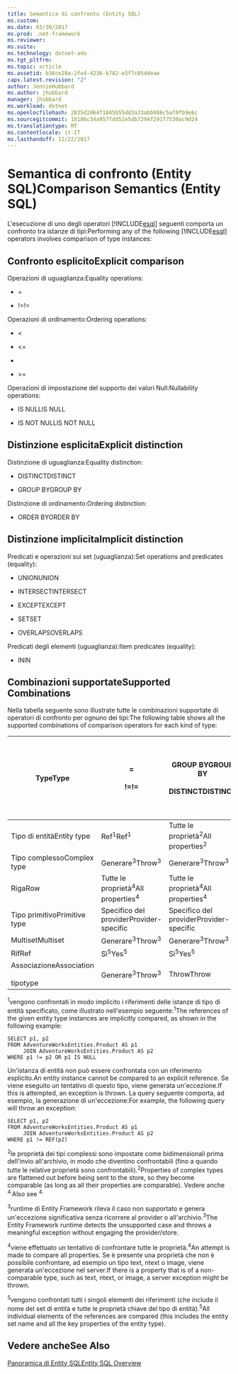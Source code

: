 ```yaml
---
title: Semantica di confronto (Entity SQL)
ms.custom: 
ms.date: 03/30/2017
ms.prod: .net-framework
ms.reviewer: 
ms.suite: 
ms.technology: dotnet-ado
ms.tgt_pltfrm: 
ms.topic: article
ms.assetid: b36ce28a-2fe4-4236-b782-e5f7c054deae
caps.latest.revision: "2"
author: JennieHubbard
ms.author: jhubbard
manager: jhubbard
ms.workload: dotnet
ms.openlocfilehash: 2835d2064f1845b55dd3a33abb086c5af0fb9e6c
ms.sourcegitcommit: 16186c34a957fdd52e5db7294f291f7530ac9d24
ms.translationtype: MT
ms.contentlocale: it-IT
ms.lasthandoff: 12/22/2017
---
```

# <a name="comparison-semantics-entity-sql"></a><span data-ttu-id="e7a17-102">Semantica di confronto (Entity SQL)</span><span class="sxs-lookup"><span data-stu-id="e7a17-102">Comparison Semantics (Entity SQL)</span></span>
<span data-ttu-id="e7a17-103">L'esecuzione di uno degli operatori [!INCLUDE[esql](../../../../../../includes/esql-md.md)] seguenti comporta un confronto tra istanze di tipi:</span><span class="sxs-lookup"><span data-stu-id="e7a17-103">Performing any of the following [!INCLUDE[esql](../../../../../../includes/esql-md.md)] operators involves comparison of type instances:</span></span>  
  
## <a name="explicit-comparison"></a><span data-ttu-id="e7a17-104">Confronto esplicito</span><span class="sxs-lookup"><span data-stu-id="e7a17-104">Explicit comparison</span></span>  
 <span data-ttu-id="e7a17-105">Operazioni di uguaglianza:</span><span class="sxs-lookup"><span data-stu-id="e7a17-105">Equality operations:</span></span>  
  
-   =  
  
-   <span data-ttu-id="e7a17-106">!=</span><span class="sxs-lookup"><span data-stu-id="e7a17-106">!=</span></span>  
  
 <span data-ttu-id="e7a17-107">Operazioni di ordinamento:</span><span class="sxs-lookup"><span data-stu-id="e7a17-107">Ordering operations:</span></span>  
  
-   <  
  
-   \<=  
  
-   >  
  
-   \>=  
  
 <span data-ttu-id="e7a17-108">Operazioni di impostazione del supporto dei valori Null:</span><span class="sxs-lookup"><span data-stu-id="e7a17-108">Nullability operations:</span></span>  
  
-   <span data-ttu-id="e7a17-109">IS NULL</span><span class="sxs-lookup"><span data-stu-id="e7a17-109">IS NULL</span></span>  
  
-   <span data-ttu-id="e7a17-110">IS NOT NULL</span><span class="sxs-lookup"><span data-stu-id="e7a17-110">IS NOT NULL</span></span>  
  
## <a name="explicit-distinction"></a><span data-ttu-id="e7a17-111">Distinzione esplicita</span><span class="sxs-lookup"><span data-stu-id="e7a17-111">Explicit distinction</span></span>  
 <span data-ttu-id="e7a17-112">Distinzione di uguaglianza:</span><span class="sxs-lookup"><span data-stu-id="e7a17-112">Equality distinction:</span></span>  
  
-   <span data-ttu-id="e7a17-113">DISTINCT</span><span class="sxs-lookup"><span data-stu-id="e7a17-113">DISTINCT</span></span>  
  
-   <span data-ttu-id="e7a17-114">GROUP BY</span><span class="sxs-lookup"><span data-stu-id="e7a17-114">GROUP BY</span></span>  
  
 <span data-ttu-id="e7a17-115">Distinzione di ordinamento:</span><span class="sxs-lookup"><span data-stu-id="e7a17-115">Ordering distinction:</span></span>  
  
-   <span data-ttu-id="e7a17-116">ORDER BY</span><span class="sxs-lookup"><span data-stu-id="e7a17-116">ORDER BY</span></span>  
  
## <a name="implicit-distinction"></a><span data-ttu-id="e7a17-117">Distinzione implicita</span><span class="sxs-lookup"><span data-stu-id="e7a17-117">Implicit distinction</span></span>  
 <span data-ttu-id="e7a17-118">Predicati e operazioni sui set (uguaglianza):</span><span class="sxs-lookup"><span data-stu-id="e7a17-118">Set operations and predicates (equality):</span></span>  
  
-   <span data-ttu-id="e7a17-119">UNION</span><span class="sxs-lookup"><span data-stu-id="e7a17-119">UNION</span></span>  
  
-   <span data-ttu-id="e7a17-120">INTERSECT</span><span class="sxs-lookup"><span data-stu-id="e7a17-120">INTERSECT</span></span>  
  
-   <span data-ttu-id="e7a17-121">EXCEPT</span><span class="sxs-lookup"><span data-stu-id="e7a17-121">EXCEPT</span></span>  
  
-   <span data-ttu-id="e7a17-122">SET</span><span class="sxs-lookup"><span data-stu-id="e7a17-122">SET</span></span>  
  
-   <span data-ttu-id="e7a17-123">OVERLAPS</span><span class="sxs-lookup"><span data-stu-id="e7a17-123">OVERLAPS</span></span>  
  
 <span data-ttu-id="e7a17-124">Predicati degli elementi (uguaglianza):</span><span class="sxs-lookup"><span data-stu-id="e7a17-124">Item predicates (equality):</span></span>  
  
-   <span data-ttu-id="e7a17-125">IN</span><span class="sxs-lookup"><span data-stu-id="e7a17-125">IN</span></span>  
  
## <a name="supported-combinations"></a><span data-ttu-id="e7a17-126">Combinazioni supportate</span><span class="sxs-lookup"><span data-stu-id="e7a17-126">Supported Combinations</span></span>  
 <span data-ttu-id="e7a17-127">Nella tabella seguente sono illustrate tutte le combinazioni supportate di operatori di confronto per ognuno dei tipi:</span><span class="sxs-lookup"><span data-stu-id="e7a17-127">The following table shows all the supported combinations of comparison operators for each kind of type:</span></span>  
  
|<span data-ttu-id="e7a17-128">**Type**</span><span class="sxs-lookup"><span data-stu-id="e7a17-128">**Type**</span></span>|**=**<br /><br /> <span data-ttu-id="e7a17-129">**!=**</span><span class="sxs-lookup"><span data-stu-id="e7a17-129">**!=**</span></span>|<span data-ttu-id="e7a17-130">**GROUP BY**</span><span class="sxs-lookup"><span data-stu-id="e7a17-130">**GROUP BY**</span></span><br /><br /> <span data-ttu-id="e7a17-131">**DISTINCT**</span><span class="sxs-lookup"><span data-stu-id="e7a17-131">**DISTINCT**</span></span>|<span data-ttu-id="e7a17-132">**UNION**</span><span class="sxs-lookup"><span data-stu-id="e7a17-132">**UNION**</span></span><br /><br /> <span data-ttu-id="e7a17-133">**INTERSECT**</span><span class="sxs-lookup"><span data-stu-id="e7a17-133">**INTERSECT**</span></span><br /><br /> <span data-ttu-id="e7a17-134">**EXCEPT**</span><span class="sxs-lookup"><span data-stu-id="e7a17-134">**EXCEPT**</span></span><br /><br /> <span data-ttu-id="e7a17-135">**SET**</span><span class="sxs-lookup"><span data-stu-id="e7a17-135">**SET**</span></span><br /><br /> <span data-ttu-id="e7a17-136">**OVERLAPS**</span><span class="sxs-lookup"><span data-stu-id="e7a17-136">**OVERLAPS**</span></span>|<span data-ttu-id="e7a17-137">**IN**</span><span class="sxs-lookup"><span data-stu-id="e7a17-137">**IN**</span></span>|<span data-ttu-id="e7a17-138">**<   <=**</span><span class="sxs-lookup"><span data-stu-id="e7a17-138">**<   <=**</span></span><br /><br /> <span data-ttu-id="e7a17-139">**>   >=**</span><span class="sxs-lookup"><span data-stu-id="e7a17-139">**>   >=**</span></span>|<span data-ttu-id="e7a17-140">**ORDER BY**</span><span class="sxs-lookup"><span data-stu-id="e7a17-140">**ORDER BY**</span></span>|<span data-ttu-id="e7a17-141">**È NULL**</span><span class="sxs-lookup"><span data-stu-id="e7a17-141">**IS NULL**</span></span><br /><br /> <span data-ttu-id="e7a17-142">**NON È NULL**</span><span class="sxs-lookup"><span data-stu-id="e7a17-142">**IS NOT NULL**</span></span>|  
|-|-|-|-|-|-|-|-|  
|<span data-ttu-id="e7a17-143">Tipo di entità</span><span class="sxs-lookup"><span data-stu-id="e7a17-143">Entity type</span></span>|<span data-ttu-id="e7a17-144">Ref<sup>1</sup></span><span class="sxs-lookup"><span data-stu-id="e7a17-144">Ref<sup>1</sup></span></span>|<span data-ttu-id="e7a17-145">Tutte le proprietà<sup>2</sup></span><span class="sxs-lookup"><span data-stu-id="e7a17-145">All properties<sup>2</sup></span></span>|<span data-ttu-id="e7a17-146">Tutte le proprietà<sup>2</sup></span><span class="sxs-lookup"><span data-stu-id="e7a17-146">All properties<sup>2</sup></span></span>|<span data-ttu-id="e7a17-147">Tutte le proprietà<sup>2</sup></span><span class="sxs-lookup"><span data-stu-id="e7a17-147">All properties<sup>2</sup></span></span>|<span data-ttu-id="e7a17-148">Generare<sup>3</sup></span><span class="sxs-lookup"><span data-stu-id="e7a17-148">Throw<sup>3</sup></span></span>|<span data-ttu-id="e7a17-149">Generare<sup>3</sup></span><span class="sxs-lookup"><span data-stu-id="e7a17-149">Throw<sup>3</sup></span></span>|<span data-ttu-id="e7a17-150">Ref<sup>1</sup></span><span class="sxs-lookup"><span data-stu-id="e7a17-150">Ref<sup>1</sup></span></span>|  
|<span data-ttu-id="e7a17-151">Tipo complesso</span><span class="sxs-lookup"><span data-stu-id="e7a17-151">Complex type</span></span>|<span data-ttu-id="e7a17-152">Generare<sup>3</sup></span><span class="sxs-lookup"><span data-stu-id="e7a17-152">Throw<sup>3</sup></span></span>|<span data-ttu-id="e7a17-153">Generare<sup>3</sup></span><span class="sxs-lookup"><span data-stu-id="e7a17-153">Throw<sup>3</sup></span></span>|<span data-ttu-id="e7a17-154">Generare<sup>3</sup></span><span class="sxs-lookup"><span data-stu-id="e7a17-154">Throw<sup>3</sup></span></span>|<span data-ttu-id="e7a17-155">Generare<sup>3</sup></span><span class="sxs-lookup"><span data-stu-id="e7a17-155">Throw<sup>3</sup></span></span>|<span data-ttu-id="e7a17-156">Generare<sup>3</sup></span><span class="sxs-lookup"><span data-stu-id="e7a17-156">Throw<sup>3</sup></span></span>|<span data-ttu-id="e7a17-157">Generare<sup>3</sup></span><span class="sxs-lookup"><span data-stu-id="e7a17-157">Throw<sup>3</sup></span></span>|<span data-ttu-id="e7a17-158">Generare<sup>3</sup></span><span class="sxs-lookup"><span data-stu-id="e7a17-158">Throw<sup>3</sup></span></span>|  
|<span data-ttu-id="e7a17-159">Riga</span><span class="sxs-lookup"><span data-stu-id="e7a17-159">Row</span></span>|<span data-ttu-id="e7a17-160">Tutte le proprietà<sup>4</sup></span><span class="sxs-lookup"><span data-stu-id="e7a17-160">All properties<sup>4</sup></span></span>|<span data-ttu-id="e7a17-161">Tutte le proprietà<sup>4</sup></span><span class="sxs-lookup"><span data-stu-id="e7a17-161">All properties<sup>4</sup></span></span>|<span data-ttu-id="e7a17-162">Tutte le proprietà<sup>4</sup></span><span class="sxs-lookup"><span data-stu-id="e7a17-162">All properties<sup>4</sup></span></span>|<span data-ttu-id="e7a17-163">Generare<sup>3</sup></span><span class="sxs-lookup"><span data-stu-id="e7a17-163">Throw<sup>3</sup></span></span>|<span data-ttu-id="e7a17-164">Generare<sup>3</sup></span><span class="sxs-lookup"><span data-stu-id="e7a17-164">Throw<sup>3</sup></span></span>|<span data-ttu-id="e7a17-165">Tutte le proprietà<sup>4</sup></span><span class="sxs-lookup"><span data-stu-id="e7a17-165">All properties<sup>4</sup></span></span>|<span data-ttu-id="e7a17-166">Generare<sup>3</sup></span><span class="sxs-lookup"><span data-stu-id="e7a17-166">Throw<sup>3</sup></span></span>|  
|<span data-ttu-id="e7a17-167">Tipo primitivo</span><span class="sxs-lookup"><span data-stu-id="e7a17-167">Primitive type</span></span>|<span data-ttu-id="e7a17-168">Specifico del provider</span><span class="sxs-lookup"><span data-stu-id="e7a17-168">Provider-specific</span></span>|<span data-ttu-id="e7a17-169">Specifico del provider</span><span class="sxs-lookup"><span data-stu-id="e7a17-169">Provider-specific</span></span>|<span data-ttu-id="e7a17-170">Specifico del provider</span><span class="sxs-lookup"><span data-stu-id="e7a17-170">Provider-specific</span></span>|<span data-ttu-id="e7a17-171">Specifico del provider</span><span class="sxs-lookup"><span data-stu-id="e7a17-171">Provider-specific</span></span>|<span data-ttu-id="e7a17-172">Specifico del provider</span><span class="sxs-lookup"><span data-stu-id="e7a17-172">Provider-specific</span></span>|<span data-ttu-id="e7a17-173">Specifico del provider</span><span class="sxs-lookup"><span data-stu-id="e7a17-173">Provider-specific</span></span>|<span data-ttu-id="e7a17-174">Specifico del provider</span><span class="sxs-lookup"><span data-stu-id="e7a17-174">Provider-specific</span></span>|  
|<span data-ttu-id="e7a17-175">Multiset</span><span class="sxs-lookup"><span data-stu-id="e7a17-175">Multiset</span></span>|<span data-ttu-id="e7a17-176">Generare<sup>3</sup></span><span class="sxs-lookup"><span data-stu-id="e7a17-176">Throw<sup>3</sup></span></span>|<span data-ttu-id="e7a17-177">Generare<sup>3</sup></span><span class="sxs-lookup"><span data-stu-id="e7a17-177">Throw<sup>3</sup></span></span>|<span data-ttu-id="e7a17-178">Generare<sup>3</sup></span><span class="sxs-lookup"><span data-stu-id="e7a17-178">Throw<sup>3</sup></span></span>|<span data-ttu-id="e7a17-179">Generare<sup>3</sup></span><span class="sxs-lookup"><span data-stu-id="e7a17-179">Throw<sup>3</sup></span></span>|<span data-ttu-id="e7a17-180">Generare<sup>3</sup></span><span class="sxs-lookup"><span data-stu-id="e7a17-180">Throw<sup>3</sup></span></span>|<span data-ttu-id="e7a17-181">Generare<sup>3</sup></span><span class="sxs-lookup"><span data-stu-id="e7a17-181">Throw<sup>3</sup></span></span>|<span data-ttu-id="e7a17-182">Generare<sup>3</sup></span><span class="sxs-lookup"><span data-stu-id="e7a17-182">Throw<sup>3</sup></span></span>|  
|<span data-ttu-id="e7a17-183">Rif</span><span class="sxs-lookup"><span data-stu-id="e7a17-183">Ref</span></span>|<span data-ttu-id="e7a17-184">Sì<sup>5</sup></span><span class="sxs-lookup"><span data-stu-id="e7a17-184">Yes<sup>5</sup></span></span>|<span data-ttu-id="e7a17-185">Sì<sup>5</sup></span><span class="sxs-lookup"><span data-stu-id="e7a17-185">Yes<sup>5</sup></span></span>|<span data-ttu-id="e7a17-186">Sì<sup>5</sup></span><span class="sxs-lookup"><span data-stu-id="e7a17-186">Yes<sup>5</sup></span></span>|<span data-ttu-id="e7a17-187">Sì<sup>5</sup></span><span class="sxs-lookup"><span data-stu-id="e7a17-187">Yes<sup>5</sup></span></span>|<span data-ttu-id="e7a17-188">Throw</span><span class="sxs-lookup"><span data-stu-id="e7a17-188">Throw</span></span>|<span data-ttu-id="e7a17-189">Throw</span><span class="sxs-lookup"><span data-stu-id="e7a17-189">Throw</span></span>|<span data-ttu-id="e7a17-190">Sì<sup>5</sup></span><span class="sxs-lookup"><span data-stu-id="e7a17-190">Yes<sup>5</sup></span></span>|  
|<span data-ttu-id="e7a17-191">Associazione</span><span class="sxs-lookup"><span data-stu-id="e7a17-191">Association</span></span><br /><br /> <span data-ttu-id="e7a17-192">tipo</span><span class="sxs-lookup"><span data-stu-id="e7a17-192">type</span></span>|<span data-ttu-id="e7a17-193">Generare<sup>3</sup></span><span class="sxs-lookup"><span data-stu-id="e7a17-193">Throw<sup>3</sup></span></span>|<span data-ttu-id="e7a17-194">Throw</span><span class="sxs-lookup"><span data-stu-id="e7a17-194">Throw</span></span>|<span data-ttu-id="e7a17-195">Throw</span><span class="sxs-lookup"><span data-stu-id="e7a17-195">Throw</span></span>|<span data-ttu-id="e7a17-196">Throw</span><span class="sxs-lookup"><span data-stu-id="e7a17-196">Throw</span></span>|<span data-ttu-id="e7a17-197">Generare<sup>3</sup></span><span class="sxs-lookup"><span data-stu-id="e7a17-197">Throw<sup>3</sup></span></span>|<span data-ttu-id="e7a17-198">Generare<sup>3</sup></span><span class="sxs-lookup"><span data-stu-id="e7a17-198">Throw<sup>3</sup></span></span>|<span data-ttu-id="e7a17-199">Generare<sup>3</sup></span><span class="sxs-lookup"><span data-stu-id="e7a17-199">Throw<sup>3</sup></span></span>|  
  
 <span data-ttu-id="e7a17-200"><sup>1</sup>vengono confrontati in modo implicito i riferimenti delle istanze di tipo di entità specificato, come illustrato nell'esempio seguente:</span><span class="sxs-lookup"><span data-stu-id="e7a17-200"><sup>1</sup>The references of the given entity type instances are implicitly compared, as shown in the following example:</span></span>  
  
```  
SELECT p1, p2   
FROM AdventureWorksEntities.Product AS p1   
     JOIN AdventureWorksEntities.Product AS p2   
WHERE p1 != p2 OR p1 IS NULL  
```  
  
 <span data-ttu-id="e7a17-201">Un'istanza di entità non può essere confrontata con un riferimento esplicito.</span><span class="sxs-lookup"><span data-stu-id="e7a17-201">An entity instance cannot be compared to an explicit reference.</span></span> <span data-ttu-id="e7a17-202">Se viene eseguito un tentativo di questo tipo, viene generata un'eccezione.</span><span class="sxs-lookup"><span data-stu-id="e7a17-202">If this is attempted, an exception is thrown.</span></span> <span data-ttu-id="e7a17-203">La query seguente comporta, ad esempio, la generazione di un'eccezione:</span><span class="sxs-lookup"><span data-stu-id="e7a17-203">For example, the following query will throw an exception:</span></span>  
  
```  
SELECT p1, p2   
FROM AdventureWorksEntities.Product AS p1   
     JOIN AdventureWorksEntities.Product AS p2   
WHERE p1 != REF(p2)  
```  
  
 <span data-ttu-id="e7a17-204"><sup>2</sup>le proprietà dei tipi complessi sono impostate come bidimensionali prima dell'invio all'archivio, in modo che diventino confrontabili (fino a quando tutte le relative proprietà sono confrontabili).</span><span class="sxs-lookup"><span data-stu-id="e7a17-204"><sup>2</sup>Properties of complex types are flattened out before being sent to the store, so they become comparable (as long as all their properties are comparable).</span></span> <span data-ttu-id="e7a17-205">Vedere anche <sup>4.</sup></span><span class="sxs-lookup"><span data-stu-id="e7a17-205">Also see <sup>4.</sup></span></span>  
  
 <span data-ttu-id="e7a17-206"><sup>3</sup>runtime di Entity Framework rileva il caso non supportato e genera un'eccezione significativa senza ricorrere al provider o all'archivio.</span><span class="sxs-lookup"><span data-stu-id="e7a17-206"><sup>3</sup>The Entity Framework runtime detects the unsupported case and throws a meaningful exception without engaging the provider/store.</span></span>  
  
 <span data-ttu-id="e7a17-207"><sup>4</sup>viene effettuato un tentativo di confrontare tutte le proprietà.</span><span class="sxs-lookup"><span data-stu-id="e7a17-207"><sup>4</sup>An attempt is made to compare all properties.</span></span> <span data-ttu-id="e7a17-208">Se è presente una proprietà che non è possibile confrontare, ad esempio un tipo text, ntext o image, viene generata un'eccezione nel server.</span><span class="sxs-lookup"><span data-stu-id="e7a17-208">If there is a property that is of a non-comparable type, such as text, ntext, or image, a server exception might be thrown.</span></span>  
  
 <span data-ttu-id="e7a17-209"><sup>5</sup>vengono confrontati tutti i singoli elementi dei riferimenti (che include il nome del set di entità e tutte le proprietà chiave del tipo di entità).</span><span class="sxs-lookup"><span data-stu-id="e7a17-209"><sup>5</sup>All individual elements of the references are compared (this includes the entity set name and all the key properties of the entity type).</span></span>  
  
## <a name="see-also"></a><span data-ttu-id="e7a17-210">Vedere anche</span><span class="sxs-lookup"><span data-stu-id="e7a17-210">See Also</span></span>  
 [<span data-ttu-id="e7a17-211">Panoramica di Entity SQL</span><span class="sxs-lookup"><span data-stu-id="e7a17-211">Entity SQL Overview</span></span>](../../../../../../docs/framework/data/adonet/ef/language-reference/entity-sql-overview.md)
